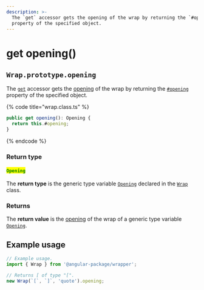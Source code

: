 ```yaml
---
description: >-
  The `get` accessor gets the opening of the wrap by returning the `#opening`
  property of the specified object.
---
```


# get opening()

## `Wrap.prototype.opening`

The [`get`](https://developer.mozilla.org/en-US/docs/Web/JavaScript/Reference/Functions/get) accessor gets the [opening](../../getting-started/basic-concepts.md#opening) of the wrap by returning the [`#opening`](../properties/opening.md) property of the specified object.

{% code title="wrap.class.ts" %}
```typescript
public get opening(): Opening {
  return this.#opening;
}
```
{% endcode %}

### Return type

#### <mark style="color:green;">`Opening`</mark>

The **return type** is the generic type variable [`Opening`](../generic-type-variables.md#wrap-opening) declared in the [`Wrap`](broken-reference) class.

### Returns

The **return value** is the [opening](../../getting-started/basic-concepts.md#opening) of the wrap of a generic type variable [`Opening`](../generic-type-variables.md#wrap-opening).

## Example usage

```typescript
// Example usage.
import { Wrap } from '@angular-package/wrapper';

// Returns [ of type "[".
new Wrap(`[`, `]`, 'quote').opening;
```
